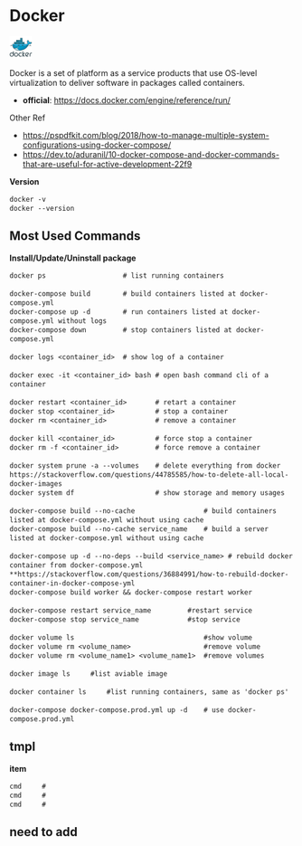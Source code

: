 

# Docker
<p align="left">
    <a href="https://www.docker.com/" target="_blank"> <img src="https://raw.githubusercontent.com/devicons/devicon/master/icons/docker/docker-original-wordmark.svg" alt="docker" width="40" height="40" /> </a>
</p>

Docker is a set of platform as a service products that use OS-level virtualization to deliver software in packages called containers.
 -  **official**: https://docs.docker.com/engine/reference/run/

Other Ref

 - https://pspdfkit.com/blog/2018/how-to-manage-multiple-system-configurations-using-docker-compose/
 - https://dev.to/aduranil/10-docker-compose-and-docker-commands-that-are-useful-for-active-development-22f9

**Version**
```
docker -v			
docker --version
```

 
## Most Used Commands
**Install/Update/Uninstall package**
```
docker ps					# list running containers

docker-compose build		# build containers listed at docker-compose.yml
docker-compose up -d		# run containers listed at docker-compose.yml without logs
docker-compose down			# stop containers listed at docker-compose.yml

docker logs <container_id>	# show log of a container

docker exec -it <container_id> bash # open bash command cli of a container

docker restart <container_id>		# retart a container
docker stop <container_id>			# stop a container
docker rm <container_id>			# remove a container

docker kill <container_id>			# force stop a container
docker rm -f <container_id>			# force remove a container

docker system prune -a --volumes	# delete everything from docker https://stackoverflow.com/questions/44785585/how-to-delete-all-local-docker-images
docker system df                    # show storage and memory usages 

docker-compose build --no-cache					# build containers listed at docker-compose.yml without using cache
docker-compose build --no-cache service_name	# build a server listed at docker-compose.yml without using cache

docker-compose up -d --no-deps --build <service_name> # rebuild docker container from docker-compose.yml **https://stackoverflow.com/questions/36884991/how-to-rebuild-docker-container-in-docker-compose-yml
docker-compose build worker && docker-compose restart worker

docker-compose restart service_name			#restart service
docker-compose stop service_name			#stop service

docker volume ls								#show volume
docker volume rm <volume_name>					#remove volume
docker volume rm <volume_name1> <volume_name1>	#remove volumes

docker image ls		#list aviable image

docker container ls		#list running containers, same as 'docker ps'

docker-compose docker-compose.prod.yml up -d	# use docker-compose.prod.yml

```


## tmpl
**item**
```
cmd     #
cmd     #
cmd     #
```
## need to add
